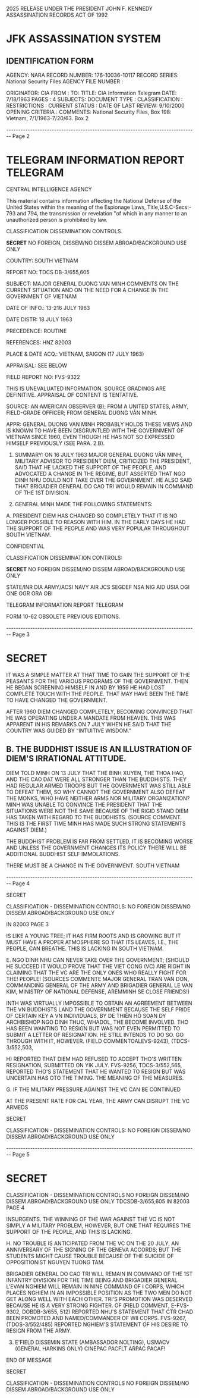 2025 RELEASE UNDER THE PRESIDENT JOHN F. KENNEDY ASSASSINATION RECORDS ACT OF 1992

# JFK ASSASSINATION SYSTEM
## IDENTIFICATION FORM

AGENCY: NARA
RECORD NUMBER: 176-10036-10117
RECORD SERIES: National Security Files
AGENCY FILE NUMBER :

ORIGINATOR: CIA
FROM :
TO:
TITLE: CIA Information Telegram
DATE: 7/18/1963
PAGES : 4
SUBJECTS:
DOCUMENT TYPE :
CLASSIFICATION :
RESTRICTIONS :
CURRENT STATUS :
DATE OF LAST REVIEW: 9/10/2000
OPENING CRITERIA :
COMMENTS: National Security Files, Box 198: Vietnam, 7/1/1963-7/20/63. Box 2


-------------------------------------------------------------------------------- Page 2

# TELEGRAM INFORMATION REPORT TELEGRAM

CENTRAL INTELLIGENCE AGENCY

This material contains information affecting the National Defense of the United States within the meaning of the Espionage Laws, Title,U.S.C-Secs:-
793 and 794, the transmission or revelation "of which in any manner to an unauthorized person is prohibited by law.

CLASSIFICATION DISSEMINATION CONTROLS.

**SECRET**
NO FOREIGN, DISSEM/NO DISSEM ABROAD/BACKGROUND USE ONLY

COUNTRY: SOUTH VIETNAM

REPORT NO: TDCS DB-3/655,605

SUBJECT: MAJOR GENERAL DUONG VAN MINH COMMENTS ON THE CURRENT SITUATION AND ON THE NEED FOR A CHANGE IN THE GOVERNMENT OF VIETNAM

DATE OF INFO.: 13-216 JULY 1963

DATE DISTR: 18 JULY 1963

PRECEDENCE: ROUTINE

REFERENCES: HNZ 82003

PLACE & DATE ACQ.: VIETNAM, SAIGON (17 JULY 1963)

APPRAISAL: SEE BELOW

FIELD REPORT NO: FVS-9322

THIS IS UNEVALUATED INFORMATION. SOURCE GRADINGS ARE DEFINITIVE. APPRAISAL OF CONTENT IS TENTATIVE.

SOURCE: AN AMERICAN OBSERVER (B); FROM A UNITED STATES, ARMY, FIELD-GRADE OFFICER; FROM GENERAL DUONG VĂN MINH.

APPR: GENERAL DUONG VAN MINH PROBABLY HOLDS THESE VIEWS AND IS KNOWN TO HAVE BEEN DISGRUNTLED WITH THE GOVERNMENT OF VIETNAM SINCE 1960, EVEN THOUGH HE HAS NOT SO EXPRESSED HIMSELF PREVIOUSLY (SEE PARA. 2.B).

1. SUMMARY: ON 16 JULY 1963 MAJOR GENERAL DUONG VĂN MINH, MILITARY ADVISOR TO PRESIDENT DIEM, CRITICIZED THE PRESIDENT, SAID THAT HE LACKED THE SUPPORT OF THE PEOPLE, AND ADVOCATED A CHANGE IN THE REGIME, BUT ASSERTED THAT NGO DINH NHU COULD NOT TAKE OVER THE GOVERNMENT. HE ALSO SAID THAT BRIGADIER GENERAL DO CAO TRI WOULD REMAIN IN COMMAND OF THE 1ST DIVISION.

2. GENERAL MINH MADE THE FOLLOWING STATEMENTS:

A. PRESIDENT DIEM HAS CHANGED SO COMPLETELY THAT IT IS NO LONGER POSSIBLE TO REASON WITH HIM. IN THE EARLY DAYS HE HAD THE SUPPORT OF THE PEOPLE AND WAS VERY POPULAR THROUGHOUT SOUTH VIETNAM.

CONFIDENTIAL

CLASSIFICATION DISSEMINATION CONTROLS:

**SECRET**
NO FOREIGN DISSEM/NO DISSEM ABROAD/BACKGROUND USE ONLY

STATE/INR DIA ARMY/ACSI NAVY AIR JCS SEGDEF NSA NIG AID USIA OGI ONE OGR ORA OBI

TELEGRAM INFORMATION REPORT TELEGRAM

FORM 10-62 OBSOLETE PREVIOUS EDITIONS.


-------------------------------------------------------------------------------- Page 3

# SECRET

IT WAS A SIMPLE MATTER AT THAT TIME TO GAIN THE SUPPORT OF THE PEASANTS FOR THE VARIOUS PROGRAMS OF THE GOVERNMENT. THEN HE BEGAN SCREENING HIMSELF IN AND BY 1959 HE HAD LOST COMPLETE TOUCH WITH THE PEOPLE. THAT MAY HAVE BEEN THE TIME TO HAVE CHANGED THE GOVERNMENT.

AFTER 1960 DIEM CHANGED COMPLETELY, BECOMING CONVINCED THAT HE WAS OPERATING UNDER A MANDATE FROM HEAVEN. THIS WAS APPARENT IN HIS REMARKS ON 7 JULY WHEN HE SAID THAT THE COUNTRY WAS GUIDED BY "INTUITIVE WISDOM."

## B. THE BUDDHIST ISSUE IS AN ILLUSTRATION OF DIEM'S IRRATIONAL ATTITUDE.

DIEM TOLD MINH ON 13 JULY THAT THE BINH XUYEN, THE THOA HAO, AND THE CAO DAT WERE ALL STRONGER THAN THE BUDDHISTS. THEY HAD REGULAR ARMED TROOPS BUT THE GOVERNMENT WAS STILL ABLE TO DEFEAT THEM, SO WHY CANNOT THE GOVERNMENT ALSO DEFEAT THE MONKS, WHO HAVE NEITHER ARMS NOR MILITARY ORGANIZATION? MINH WAS UNABLE TO CONVINCE THE PRESIDENT THAT THE SITUATIONS WERE NOT THE SAME BECAUSE OF THE RIGID STAND DIEM HAS TAKEN WITH REGARD TO THE BUDDHISTS. (SOURCE COMMENT. THIS IS THE FIRST TIME MINH HAS MADE SUCH STRONG STATEMENTS AGAINST DIEM.)

THE BUDDHIST PROBLEM IS FAR FROM SETTLED, IT IS BECOMING WORSE AND UNLESS THE GOVERNMENT CHANGES ITS POLICY THERE WILL BE ADDITIONAL BUDDHIST SELF IMMOLATIONS.

THERE MUST BE A CHANGE IN THE GOVERNMENT. SOUTH VIETNAM


-------------------------------------------------------------------------------- Page 4

SECRET

CLASSIFICATION - DISSEMINATION CONTROLS:
NO FOREIGN DISSEM/NO DISSEM ABROAD/BACKGROUND USE ONLY

IN 82003
PAGE 3

IS LIKE A YOUNG TREE; IT HAS FIRM ROOTS AND IS GROWING BUT IT MUST HAVE A PROPER ATMOSPHERE SO THAT ITS LEAVES, I.E., THE PEOPLE, CAN BREATHE. THIS IS LACKING IN SOUTH VIETNAM.

E. NGO DINH NHU CAN NEVER TAKE OVER THE GOVERNMENT; (SHOULD HE SUCCEED IT WOULD PROVE THAT THE VIET CONG (VC) ARE RIGHT IN CLAIMING THAT THE VC ARE THE ONLY ONES WHO REALLY FIGHT FOR THE! PEOPLE! (SOURCES COMMENTE MAJOR GENERAL TRAN VAN DON, COMMANDING GENERAL OF THE ARMY AND BRIGADIER GENERAL LE VAN KIM, MINISTRY OF NATIONAL DEFENSE, AREMMINH SE CLOSE FRIENDS!)

INTH WAS VIRTUALLY IMPOSSIBLE TO OBTAIN AN AGREEMENT BETWEEN THE VN BUDDHISTS LAND THE GOVERNMENT BECAUSE THE SELF PRIDE OF CERTAIN KEY A VN INDIVIDUALS, BY DE THIÊN HÔ SOẠN DY ARCHBISHOP NGO DINH THUC, WHADOL, THE BECOME INVOLVED. THO HAS BEEN WANTING TO RESIGN BUT WAS NOT EVEN PERMITTED TO SUBMIT A LETTER OF RESIGNATION. HE STILL INTENDS TO DO SO. GO THROUGH WITH IT, HOWEVER. (FIELD COMMENTOALEVS-9243), (TDCS-3/552,503,

H) REPORTED THAT DIEM HAD REFUSED TO ACCEPT THO'S WRITTEN RESIGNATION, SUBMITTED ON YIK JULY. FVS-9256, TDCS-3/552,565, REPORTED THO'S STATEMENT THAT HE WANTED TO RESIGN BUT WAS UNCERTAIN HAS OTO THE TIMING. THE MEANING OF THE MEASURES.

G. IF THE MILITARY PRESSURE AGAINST THE VC CAN BE CONTINUED

AT THE PRESENT RATE FOR CAL YEAR, THE ARMY CAN DISRUPT THE VC ARMEDS

SECRET

CLASSIFICATION - DISSEMINATION CONTROLS:
NO FOREIGN DISSEM/NO DISSEM ABROAD/BACKGROUND USE ONLY


-------------------------------------------------------------------------------- Page 5

# SECRET

CLASSIFICATION - DISSEMINATION CONTROLS
NO FOREIGN DISSEM/NO DISSEM ABROAD/BACKGROUND USE ONLY
TDCSDB-3/655,605
IN 82003
PAGE 4

INSURGENTS. THE WINNING OF THE WAR AGAINST THE VC IS NOT SIMPLY A MILITARY PROBLEM, HOWEVER, BUT ONE THAT REQUIRES THE SUPPORT OF THE PEOPLE, AND THIS IS LACKING.

H. NO TROUBLE IS ANTICIPATED FROM THE VC ON THE 20 JULY, AN ANNIVERSARY OF THE SIGNING OF THE GENEVA ACCORDS; BUT THE STUDENTS MIGHT CAUSE TROUBLE BECAUSE OF THE SUICIDE OF OPPOSITIONIST NGUYEN TUONG TAM.

BRIGADIER GENERAL DO CAO TRI WILL REMAIN IN COMMAND OF THE 1ST INFANTRY DIVISION FOR THE TIME BEING AND BRIGADIER GENERAL L'EVAN NGHIEM WILL REMAIN IN NINE COMMAND OF I CORPS, WHICH PLACES NGHIEM IN AN IMPOSSIBLE POSITION AS THE TWO MEN DO NOT GET ALONG WELL WITH EACH OTHER. TRI'S PROMOTION WAS DESERVED BECAUSE HE IS A VERY STRONG FIGHTER. OF (FIELD COMMENT, E-FVS-9302, DOBDB-3/655, 512) REPORTED NHU'S STATEMENT THAT CTR CHAD BEEN PROMOTED AND NAMED/COMMANDER OF WII CORPS. FVS-9267, (TDOS-3/552/485) REPORTED NGHIEM'S STATEMENT OF HIS DESIRE TO RESIGN FROM THE ARMY.

3. E'FIELD DISSEMIN STATE (AMBASSADOR NOLTING), USMACV (GENERAL HARKINS ONLY) CINEPAC PACFLT ARPAC PACAF!

END OF MESSAGE

SECRET

CLASSIFICATION - DISSEMINATION CONTROLS
NO FOREIGN DISSEM/NO DISSEM ABROAD/BACKGROUND USE ONLY
